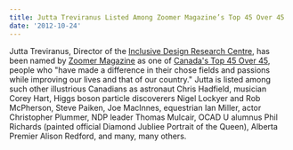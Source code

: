 ```yaml
---
title: Jutta Treviranus Listed Among Zoomer Magazine’s Top 45 Over 45
date: '2012-10-24'
---
```

Jutta Treviranus, Director of the
[Inclusive Design Research Centre](http://idrc.ocadu.ca), has been named by
[Zoomer Magazine](http://www.zoomermag.com/) as one of
[Canada's Top 45 Over 45](http://www.everythingzoomer.com/arts-entertainment/stars-royals/2012/10/05/the-3rd-annual-zoomer-list-canadas-top-45-over-45-jutta-treviranus/), people who "have made a difference in
their chose fields and passions while improving our lives and that
of our country." Jutta is listed among such other illustrious Canadians
as astronaut Chris Hadfield, musician Corey Hart, Higgs boson particle
discoverers Nigel Lockyer and Rob McPherson, Steve Paiken, Joe MacInnes,
equestrian Ian Miller, actor Christopher Plummer, NDP leader Thomas Mulcair,
OCAD U alumnus Phil Richards (painted official Diamond Jubliee Portrait of the Queen),
Alberta Premier Alison Redford, and many, many others.
